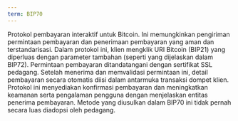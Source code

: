 ```yaml
---
term: BIP70
---
```


Protokol pembayaran interaktif untuk Bitcoin. Ini memungkinkan pengiriman permintaan pembayaran dan penerimaan pembayaran yang aman dan terstandarisasi. Dalam protokol ini, klien mengklik URI Bitcoin (BIP21) yang diperluas dengan parameter tambahan (seperti yang dijelaskan dalam BIP72). Permintaan pembayaran ditandatangani dengan sertifikat SSL pedagang. Setelah menerima dan memvalidasi permintaan ini, detail pembayaran secara otomatis diisi dalam antarmuka transaksi dompet klien. Protokol ini menyediakan konfirmasi pembayaran dan meningkatkan keamanan serta pengalaman pengguna dengan menjelaskan entitas penerima pembayaran. Metode yang diusulkan dalam BIP70 ini tidak pernah secara luas diadopsi oleh pedagang.